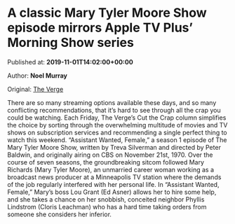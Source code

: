 
# A classic Mary Tyler Moore Show episode mirrors Apple TV Plus’ Morning Show series

Published at: **2019-11-01T14:02:00+00:00**

Author: **Noel Murray**

Original: [The Verge](https://www.theverge.com/2019/11/1/20942581/apple-tv-morning-show-jennifer-aniston-steve-carell-hulu-streaming-recommendation-mary-tyler-moore)

There are so many streaming options available these days, and so many conflicting recommendations, that it’s hard to see through all the crap you could be watching. Each Friday, The Verge’s Cut the Crap column simplifies the choice by sorting through the overwhelming multitude of movies and TV shows on subscription services and recommending a single perfect thing to watch this weekend.
“Assistant Wanted, Female,” a season 1 episode of The Mary Tyler Moore Show, written by Treva Silverman and directed by Peter Baldwin, and originally airing on CBS on November 21st, 1970. Over the course of seven seasons, the groundbreaking sitcom followed Mary Richards (Mary Tyler Moore), an unmarried career woman working as a broadcast news producer at a Minneapolis TV station where the demands of the job regularly interfered with her personal life. In “Assistant Wanted, Female,” Mary’s boss Lou Grant (Ed Asner) allows her to hire some help, and she takes a chance on her snobbish, conceited neighbor Phyllis Lindstrom (Cloris Leachman) who has a hard time taking orders from someone she considers her inferior.
